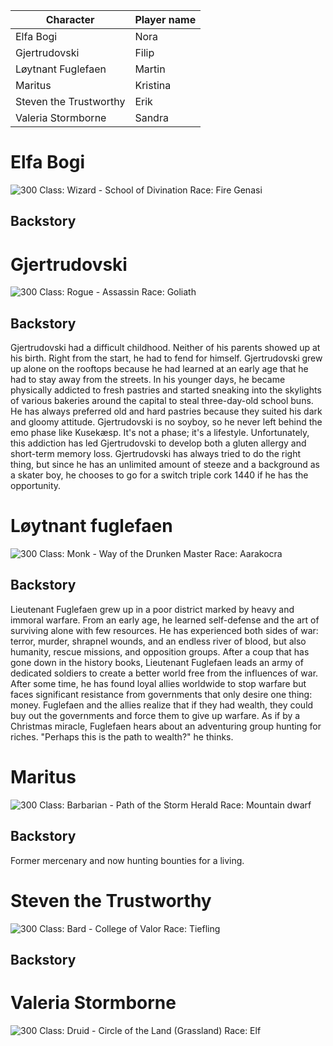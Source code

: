 
| Character              | Player name |
| ---------------------- | ----------- |
| Elfa Bogi              | Nora        |
| Gjertrudovski          | Filip       |
| Løytnant Fuglefaen     | Martin      |
| Maritus                | Kristina    |
| Steven the Trustworthy | Erik        |
| Valeria Stormborne     | Sandra      |

# Elfa Bogi
![300](quartz/Assets/2-Navnløs%201.jpeg)
Class: Wizard - School of Divination
Race: Fire Genasi
## Backstory


# Gjertrudovski
![300](quartz/Assets/Navnløs%205%201.jpeg)
Class: Rogue - Assassin
Race: Goliath
## Backstory
Gjertrudovski had a difficult childhood. Neither of his parents showed up at his birth. Right from the start, he had to fend for himself. Gjertrudovski grew up alone on the rooftops because he had learned at an early age that he had to stay away from the streets. In his younger days, he became physically addicted to fresh pastries and started sneaking into the skylights of various bakeries around the capital to steal three-day-old school buns. He has always preferred old and hard pastries because they suited his dark and gloomy attitude. Gjertrudovski is no soyboy, so he never left behind the emo phase like Kusekæsp. It's not a phase; it's a lifestyle. Unfortunately, this addiction has led Gjertrudovski to develop both a gluten allergy and short-term memory loss. Gjertrudovski has always tried to do the right thing, but since he has an unlimited amount of steeze and a background as a skater boy, he chooses to go for a switch triple cork 1440 if he has the opportunity.

# Løytnant fuglefaen
![300](quartz/Assets/Designer3%201.jpeg)
Class: Monk - Way of the Drunken Master
Race: Aarakocra
## Backstory
Lieutenant Fuglefaen grew up in a poor district marked by heavy and immoral warfare. From an early age, he learned self-defense and the art of surviving alone with few resources. He has experienced both sides of war: terror, murder, shrapnel wounds, and an endless river of blood, but also humanity, rescue missions, and opposition groups. After a coup that has gone down in the history books, Lieutenant Fuglefaen leads an army of dedicated soldiers to create a better world free from the influences of war. After some time, he has found loyal allies worldwide to stop warfare but faces significant resistance from governments that only desire one thing: money. Fuglefaen and the allies realize that if they had wealth, they could buy out the governments and force them to give up warfare. As if by a Christmas miracle, Fuglefaen hears about an adventuring group hunting for riches. "Perhaps this is the path to wealth?" he thinks.

# Maritus
![300](quartz/Assets/att.k3ecmhdeU06tTtfQtrvCvO8ngWSo4llCSyCc6n-GZtc%201.jpg)
Class: Barbarian - Path of the Storm Herald
Race: Mountain dwarf

## Backstory
Former mercenary and now hunting bounties for a living.

# Steven the Trustworthy
![300](quartz/Assets/Navnløs%2015%201.jpeg)
Class: Bard - College of Valor
Race: Tiefling

## Backstory

# Valeria Stormborne
![300](quartz/Assets/Navnløs%2010%201.jpeg)
Class: Druid - Circle of the Land (Grassland)
Race: Elf

